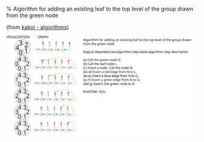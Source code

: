 % Algorithm for adding an existing leaf to the top level of the group drawn from the green node

(from [kakoi - algorithms](algorithms.html))

![](images/algorithm-existing-leaf-top-level-of-green.svg)
